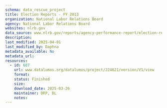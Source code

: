 ```yaml
---
schema: data_rescue_project 
title: Election Reports - FY 2013
organization: National Labor Relations Board
agency: National Labor Relations Board
websites: nlrb.gov
data_source: www.nlrb.gov/reports/agency-performance-report/election-reports/election-reports-fy-2013
description: 
last_modified: 2025-04-01
last_modified_by: Daphna
metadata_available: No
metadata_url: 
resources:
  - id: 687
    url: www.datalumos.org/datalumos/project/224621/version/V1/view
    format: 
    status: Finished
    size: 
    download_date: 2025-03-26
    maintainer: DRP, DL
    notes: 
---
```

